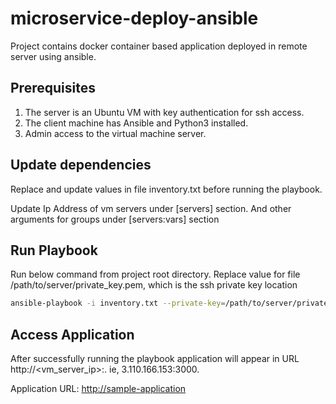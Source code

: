 # microservice-deploy-ansible
Project contains docker container based application deployed in remote server using ansible.


## Prerequisites
1. The server is an Ubuntu VM with key authentication for ssh access.
2. The client machine has Ansible and Python3 installed.
3. Admin access to the virtual machine server.

## Update dependencies

Replace and update values in file inventory.txt before running the playbook.

Update Ip Address of vm servers under [servers] section. And other arguments for groups under  [servers:vars] section

## Run Playbook
Run below command from project root directory. Replace value for file /path/to/server/private_key.pem, which is the ssh private key location

```bash
ansible-playbook -i inventory.txt --private-key=/path/to/server/private_key.pem main.yml
```

## Access Application

After successfully running the playbook application will appear in URL http://<vm_server_ip>:<port>. ie, 3.110.166.153:3000.

Application URL: [http://sample-application](http://3.110.166.153:3000)